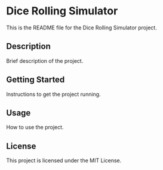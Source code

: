 # Dice Rolling Simulator

This is the README file for the Dice Rolling Simulator project.

## Description

Brief description of the project.

## Getting Started

Instructions to get the project running.

## Usage

How to use the project.

## License

This project is licensed under the MIT License.
